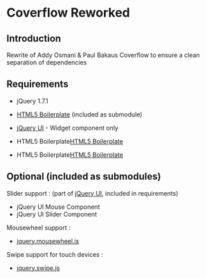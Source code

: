 Coverflow Reworked
====================

Introduction
---------------------

Rewrite of Addy Osmani & Paul Bakaus Coverflow to ensure a clean separation of dependencies


Requirements
---------------------

* jQuery 1.7.1

* [HTML5 Boilerplate](https://github.com/h5bp/html5-boilerplate "HTML5 Boilerplate on Github") (included as submodule)
* [jQuery UI](https://github.com/jquery/jquery-ui.git "jQuery UI on Github") - Widget component only
* HTML5 Boilerplate[HTML5 Boilerplate](https://github.com/h5bp/html5-boilerplate "HTML5 Boilerplate on Github")
* HTML5 Boilerplate[HTML5 Boilerplate](https://github.com/h5bp/html5-boilerplate "HTML5 Boilerplate on Github")


Optional (included as submodules)
---------------------

Slider support :  (part of [jQuery UI](https://github.com/jquery/jquery-ui.git "jQuery UI on Github"), included in requirements)

* jQuery UI Mouse Component
* jQuery UI Slider Component

Mousewheel support :

*  [jquery.mousewheel.js](https://github.com/brandonaaron/jquery-mousewheel "jquery.mousewheel.js on Github")

Swipe support for touch devices :

* [jquery.swipe.js](https://github.com/sgentile/jquery.swipe "jquery.swipe.js on Github")